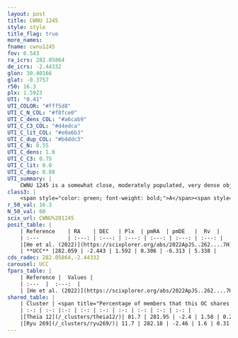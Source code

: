 ```yaml
---
layout: post
title: CWNU 1245
style: style
title_flag: true
more_names: 
fname: cwnu1245
fov: 0.543
ra_icrs: 282.05864
de_icrs: -2.44332
glon: 30.40166
glat: -0.3757
r50: 16.3
plx: 1.5923
UTI: "0.41"
UTI_COLOR: "#fff5d8"
UTI_C_N_COL: "#f8fce0"
UTI_C_dens_COL: "#a6cab9"
UTI_C_C3_COL: "#d4edca"
UTI_C_lit_COL: "#e0a6b3"
UTI_C_dup_COL: "#b4ddc3"
UTI_C_N: 0.55
UTI_C_dens: 1.0
UTI_C_C3: 0.75
UTI_C_lit: 0.0
UTI_C_dup: 0.88
UTI_summary: |
    CWNU 1245 is a somewhat close, moderately populated, very dense object of high C3 quality. It was recently reported in the literature.<br><br>This is very likely a unique object, which shares a small percentage of members with at least one previously reported entry.
class3: |
    <span style="color: green; font-weight: bold;">A</span><span style="color: #FFC300; font-weight: bold;">B</span>
r_50_val: 16.3
N_50_val: 60
scix_url: CWNU%201245
posit_table: |
    | Reference    | RA    | DEC   | Plx  | pmRA  | pmDE   |  Rv  |
    | :---         | :---: | :---: | :---: | :---: | :---: | :---: |
    |[He et al. (2022)](https://scixplorer.org/abs/2022ApJS..262....7H) | 282.252 | -2.42 | 1.603 | 0.386 | -6.322 | -- |
    | **UCC** |282.059 | -2.443 | 1.592 | 0.306 | -6.313 | 5.338 | 
cds_radec: 282.05864,-2.44332
carousel: UCC
fpars_table: |
    | Reference |  Values |
    | :---  |  :---:  |
    | [He et al. (2022)](https://scixplorer.org/abs/2022ApJS..262....7H) | `A0=4.9, logAge=6.35` |
shared_table: |
    | Cluster | <span title="Percentage of members that this OC shares with the ones listed">%</span>   | RA   | DEC   | Plx   | pmRA  | pmDE  | Rv | UTI |
    | :-: | :-: |:-: | :-: | :-: | :-: | :-: | :-: | :-: |
    |[Theia 12](/_clusters/theia12/)| 81.7 | 281.95 | -2.4 | 1.58 | 0.22 | -6.24 | 6.15 |0.26 |
    |[Ryu 269](/_clusters/ryu269/)| 11.7 | 282.18 | -2.46 | 1.6 | 0.31 | -6.01 | 43.62 |0.3 |
---
```

